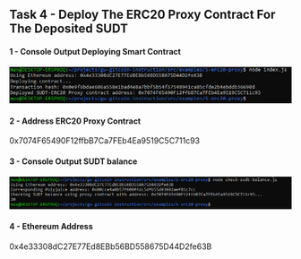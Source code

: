## Task 4 -  Deploy The ERC20 Proxy Contract For The Deposited SUDT


#### 1 - Console Output Deploying Smart Contract
![console_output](/Nervos_hackathon/Task_5/1-ConsoleOutput.png)

#### 2 - Address ERC20 Proxy Contract
0x7074F65490F12ffbB7Ca7FEb4Ea9519C5C711c93

#### 3 - Console Output SUDT  balance
![console_output](/Nervos_hackathon/Task_5/3-ConsoleOutputSUDTBalance.png)

#### 4 - Ethereum Address
0x4e33308dC27E77Ed8EBb56BD558675D44D2fe63B
